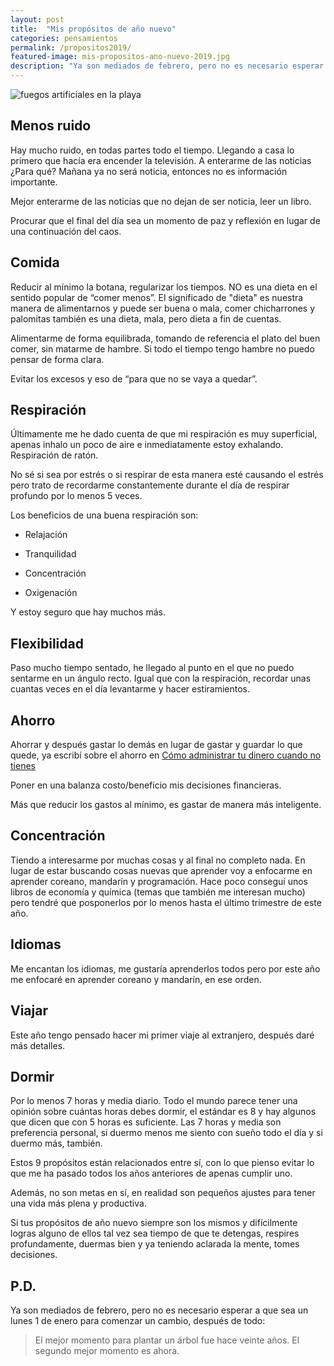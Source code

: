 ```yaml
---
layout: post
title:  "Mis propósitos de año nuevo"
categories: pensamientos
permalink: /propositos2019/
featured-image: mis-propositos-ano-nuevo-2019.jpg
description: "Ya son mediados de febrero, pero no es necesario esperar a que sea un lunes 1 de enero para comenzar un cambio."
---
```


![fuegos artificiales en la playa]({{site.featured-image-dir|append:page.featured-image}})

## Menos ruido

Hay mucho ruido, en todas partes todo el tiempo. Llegando a casa lo primero que hacía era encender la televisión. A enterarme de las noticias ¿Para qué? Mañana ya no será noticia, entonces no es información importante.

Mejor enterarme de las noticias que no dejan de ser noticia, leer un libro.

Procurar que el final del día sea un momento de paz y reflexión en lugar de una continuación del caos.

## Comida

Reducir al mínimo la botana, regularizar los tiempos. NO es una dieta en el sentido popular de “comer menos”. El significado de "dieta" es nuestra manera de alimentarnos y puede ser buena o mala, comer chicharrones y palomitas también es una dieta, mala, pero dieta a fin de cuentas.

Alimentarme de forma equilibrada, tomando de referencia el plato del buen comer, sin matarme de hambre. Si todo el tiempo tengo hambre no puedo pensar de forma clara.

Evitar los excesos y eso de “para que no se vaya a quedar”.

## Respiración

Últimamente me he dado cuenta de que mi respiración es muy superficial, apenas inhalo un poco de aire e inmediatamente estoy exhalando. Respiración de ratón.

No sé si sea por estrés o si respirar de esta manera esté causando el estrés pero trato de recordarme constantemente durante el día de respirar profundo por lo menos 5 veces.

Los beneficios de una buena respiración son:

* Relajación

* Tranquilidad

* Concentración

* Oxigenación

Y estoy seguro que hay muchos más.

## Flexibilidad

Paso mucho tiempo sentado, he llegado al punto en el que no puedo sentarme en un ángulo recto. Igual que con la respiración, recordar unas cuantas veces en el día levantarme y hacer estiramientos.

## Ahorro

Ahorrar y después gastar lo demás en lugar de gastar y guardar lo que quede, ya escribí sobre el ahorro en [Cómo administrar tu dinero cuando no tienes](https://ajmnzf.com/como-administrar-tu-dinero-cuando-no-tienes-eric-wecks)

Poner en una balanza costo/beneficio mis decisiones financieras.

Más que reducir los gastos al mínimo, es gastar de manera más inteligente.

## Concentración

Tiendo a interesarme por muchas cosas y al final no completo nada. En lugar de estar buscando cosas nuevas que aprender voy a enfocarme en aprender coreano, mandarín y programación. Hace poco conseguí unos libros de economía y química (temas que también me interesan mucho) pero tendré que posponerlos por lo menos hasta el último trimestre de este año.

## Idiomas

Me encantan los idiomas, me gustaría aprenderlos todos pero por este año me enfocaré en aprender coreano y mandarín, en ese orden.

## Viajar

Este año tengo pensado hacer mi primer viaje al extranjero, después daré más detalles.

## Dormir

Por lo menos 7 horas y media diario. Todo el mundo parece tener una opinión sobre cuántas horas debes dormir, el estándar es 8 y hay algunos que dicen que con 5 horas es suficiente. Las 7 horas y media son preferencia personal, si duermo menos me siento con sueño todo el día y si duermo más, también.

Estos 9 propósitos están relacionados entre sí, con lo que pienso evitar lo que me ha pasado todos los años anteriores de apenas cumplir uno.

Además, no son metas en sí, en realidad son pequeños ajustes para tener una vida más plena y productiva.

Si tus propósitos de año nuevo siempre son los mismos y difícilmente logras alguno de ellos tal vez sea tiempo de que te detengas, respires profundamente, duermas bien y ya teniendo aclarada la mente, tomes decisiones.

## P.D.

Ya son mediados de febrero, pero no es necesario esperar a que sea un lunes 1 de enero para comenzar un cambio, después de todo:

> El mejor momento para plantar un árbol fue hace veinte años. El segundo mejor momento es ahora.